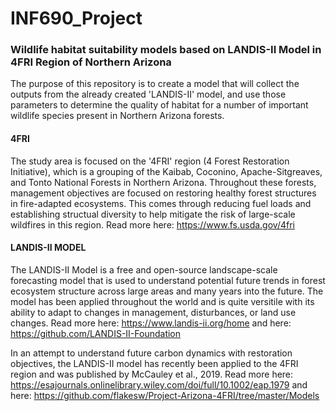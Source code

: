 # INF690_Project
### Wildlife habitat suitability models based on LANDIS-II Model in 4FRI Region of Northern Arizona


The purpose of this repository is to create a model that will collect the outputs from the already created 'LANDIS-II' model, and use those parameters to determine the quality of habitat for a number of important wildlife species present in Northern Arizona forests. 

#### 4FRI 
The study area is focused on the '4FRI' region (4 Forest Restoration Initiative), which is a grouping of the Kaibab, Coconino, Apache-Sitgreaves, and Tonto National Forests in Northern Arizona. Throughout these forests, management objectives are focused on restoring healthy forest structures in fire-adapted ecosystems. This comes through reducing fuel loads and establishing structual diversity to help mitigate the risk of large-scale wildfires in this region. Read more here: https://www.fs.usda.gov/4fri 

#### LANDIS-II MODEL
The LANDIS-II Model is a free and open-source landscape-scale forecasting model that is used to understand potential future trends in forest ecosystem structure across large areas and many years into the future. The model has been applied throughout the world and is quite versitile with its ability to adapt to changes in management, disturbances, or land use changes. Read more here: https://www.landis-ii.org/home and here: https://github.com/LANDIS-II-Foundation 

In an attempt to understand future carbon dynamics with restoration objectives, the LANDIS-II model has recently been applied to the 4FRI region and was published by McCauley et al., 2019. Read more here: https://esajournals.onlinelibrary.wiley.com/doi/full/10.1002/eap.1979 and here: https://github.com/flakesw/Project-Arizona-4FRI/tree/master/Models 

